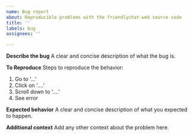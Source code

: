 ```yaml
---
name: Bug report
about: Reproducible problems with the friendlychat-web source code
title: ''
labels: bug
assignees: ''

---
```


<!-- If you're reporting an issue in a codelab's instructions, please use the "Codelab issue" template instead -->

**Describe the bug**
A clear and concise description of what the bug is.

**To Reproduce**
Steps to reproduce the behavior:
1. Go to '...'
2. Click on '....'
3. Scroll down to '....'
4. See error

**Expected behavior**
A clear and concise description of what you expected to happen.

**Additional context**
Add any other context about the problem here.
